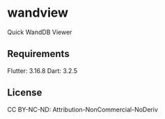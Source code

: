 # wandview

Quick WandDB Viewer

## Requirements
Flutter: 3.16.8
Dart: 3.2.5


## License

CC BY-NC-ND: Attribution-NonCommercial-NoDeriv


